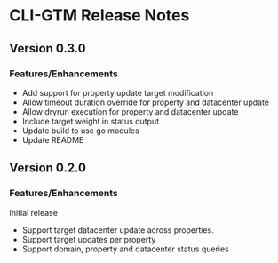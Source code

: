 # CLI-GTM Release Notes

## Version 0.3.0 

### Features/Enhancements

* Add support for property update target modification
* Allow timeout duration override for property and datacenter update
* Allow dryrun execution for property and datacenter update
* Include target weight in status output
* Update build to use go modules
* Update README

## Version 0.2.0

### Features/Enhancements

Initial release

* Support target datacenter update across properties.
* Support target updates per property
* Support domain, property and datacenter status queries

